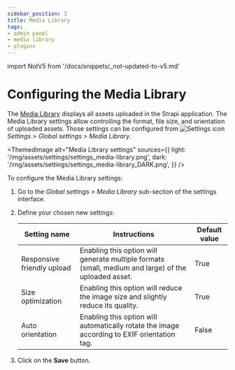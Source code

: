 ```yaml
---
sidebar_position: 3
title: Media Library
tags:
- admin panel
- media library
- plugins
---
```


import NotV5 from '/docs/snippets/_not-updated-to-v5.md'

# Configuring the Media Library

<NotV5/>

The [Media Library](/user-docs/media-library) displays all assets uploaded in the Strapi application. The Media Library settings allow controlling the format, file size, and orientation of uploaded assets. Those settings can be configured from ![Settings icon](/img/assets/icons/settings.svg) *Settings > Global settings > Media Library*.

<ThemedImage
  alt="Media Library settings"
  sources={{
    light: '/img/assets/settings/settings_media-library.png',
    dark: '/img/assets/settings/settings_media-library_DARK.png',
  }}
/>

To configure the Media Library settings:

1. Go to the *Global settings > Media Library* sub-section of the settings interface.
2. Define your chosen new settings:

    | Setting name   | Instructions   | Default value |
    | -------------------------- | ----------------------- |---------------|
    | Responsive friendly upload | Enabling this option will generate multiple formats (small, medium and large) of the uploaded asset. | True          |
    | Size optimization          | Enabling this option will reduce the image size and slightly reduce its quality.                     | True          |
    | Auto orientation           | Enabling this option will automatically rotate the image according to EXIF orientation tag.          | False         |

3. Click on the **Save** button.
